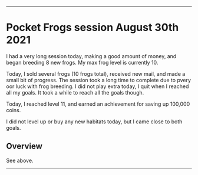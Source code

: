
***

# Pocket Frogs session August 30th 2021

I had a very long session today, making a good amount of money, and began breeding 8 new frogs. My max frog level is currently 10.

Today, I sold several frogs (10 frogs total), received new mail, and made a small bit of progress. The session took a long time to complete due to pvery oor luck with frog breeding. I did not play extra today, I quit when I reached all my goals. It took a while to reach all the goals though.

Today, I reached level 11, and earned an achievement for saving up 100,000 coins.

I did not level up or buy any new habitats today, but I came close to both goals.

## Overview

See above.

***
